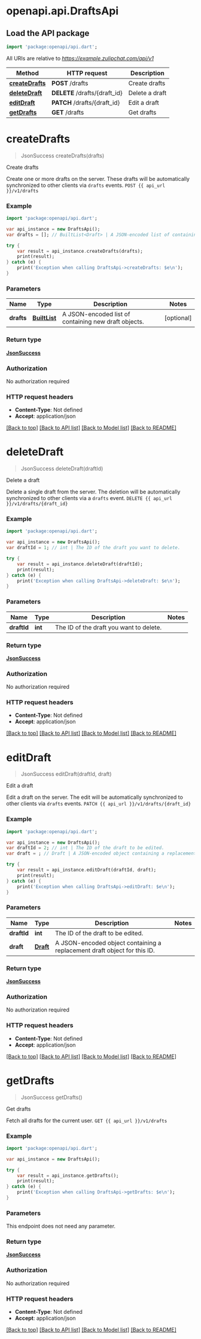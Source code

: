 # openapi.api.DraftsApi

## Load the API package
```dart
import 'package:openapi/api.dart';
```

All URIs are relative to *https://example.zulipchat.com/api/v1*

Method | HTTP request | Description
------------- | ------------- | -------------
[**createDrafts**](DraftsApi.md#createdrafts) | **POST** /drafts | Create drafts
[**deleteDraft**](DraftsApi.md#deletedraft) | **DELETE** /drafts/{draft_id} | Delete a draft
[**editDraft**](DraftsApi.md#editdraft) | **PATCH** /drafts/{draft_id} | Edit a draft
[**getDrafts**](DraftsApi.md#getdrafts) | **GET** /drafts | Get drafts


# **createDrafts**
> JsonSuccess createDrafts(drafts)

Create drafts

Create one or more drafts on the server. These drafts will be automatically synchronized to other clients via `drafts` events.  `POST {{ api_url }}/v1/drafts` 

### Example 
```dart
import 'package:openapi/api.dart';

var api_instance = new DraftsApi();
var drafts = []; // BuiltList<Draft> | A JSON-encoded list of containing new draft objects. 

try { 
    var result = api_instance.createDrafts(drafts);
    print(result);
} catch (e) {
    print('Exception when calling DraftsApi->createDrafts: $e\n');
}
```

### Parameters

Name | Type | Description  | Notes
------------- | ------------- | ------------- | -------------
 **drafts** | [**BuiltList<Draft>**](Draft.md)| A JSON-encoded list of containing new draft objects.  | [optional] 

### Return type

[**JsonSuccess**](JsonSuccess.md)

### Authorization

No authorization required

### HTTP request headers

 - **Content-Type**: Not defined
 - **Accept**: application/json

[[Back to top]](#) [[Back to API list]](../README.md#documentation-for-api-endpoints) [[Back to Model list]](../README.md#documentation-for-models) [[Back to README]](../README.md)

# **deleteDraft**
> JsonSuccess deleteDraft(draftId)

Delete a draft

Delete a single draft from the server. The deletion will be automatically synchronized to other clients via a `drafts` event.  `DELETE {{ api_url }}/v1/drafts/{draft_id}` 

### Example 
```dart
import 'package:openapi/api.dart';

var api_instance = new DraftsApi();
var draftId = 1; // int | The ID of the draft you want to delete. 

try { 
    var result = api_instance.deleteDraft(draftId);
    print(result);
} catch (e) {
    print('Exception when calling DraftsApi->deleteDraft: $e\n');
}
```

### Parameters

Name | Type | Description  | Notes
------------- | ------------- | ------------- | -------------
 **draftId** | **int**| The ID of the draft you want to delete.  | 

### Return type

[**JsonSuccess**](JsonSuccess.md)

### Authorization

No authorization required

### HTTP request headers

 - **Content-Type**: Not defined
 - **Accept**: application/json

[[Back to top]](#) [[Back to API list]](../README.md#documentation-for-api-endpoints) [[Back to Model list]](../README.md#documentation-for-models) [[Back to README]](../README.md)

# **editDraft**
> JsonSuccess editDraft(draftId, draft)

Edit a draft

Edit a draft on the server. The edit will be automatically synchronized to other clients via `drafts` events.  `PATCH {{ api_url }}/v1/drafts/{draft_id}` 

### Example 
```dart
import 'package:openapi/api.dart';

var api_instance = new DraftsApi();
var draftId = 2; // int | The ID of the draft to be edited. 
var draft = ; // Draft | A JSON-encoded object containing a replacement draft object for this ID. 

try { 
    var result = api_instance.editDraft(draftId, draft);
    print(result);
} catch (e) {
    print('Exception when calling DraftsApi->editDraft: $e\n');
}
```

### Parameters

Name | Type | Description  | Notes
------------- | ------------- | ------------- | -------------
 **draftId** | **int**| The ID of the draft to be edited.  | 
 **draft** | [**Draft**](.md)| A JSON-encoded object containing a replacement draft object for this ID.  | 

### Return type

[**JsonSuccess**](JsonSuccess.md)

### Authorization

No authorization required

### HTTP request headers

 - **Content-Type**: Not defined
 - **Accept**: application/json

[[Back to top]](#) [[Back to API list]](../README.md#documentation-for-api-endpoints) [[Back to Model list]](../README.md#documentation-for-models) [[Back to README]](../README.md)

# **getDrafts**
> JsonSuccess getDrafts()

Get drafts

Fetch all drafts for the current user.  `GET {{ api_url }}/v1/drafts` 

### Example 
```dart
import 'package:openapi/api.dart';

var api_instance = new DraftsApi();

try { 
    var result = api_instance.getDrafts();
    print(result);
} catch (e) {
    print('Exception when calling DraftsApi->getDrafts: $e\n');
}
```

### Parameters
This endpoint does not need any parameter.

### Return type

[**JsonSuccess**](JsonSuccess.md)

### Authorization

No authorization required

### HTTP request headers

 - **Content-Type**: Not defined
 - **Accept**: application/json

[[Back to top]](#) [[Back to API list]](../README.md#documentation-for-api-endpoints) [[Back to Model list]](../README.md#documentation-for-models) [[Back to README]](../README.md)

